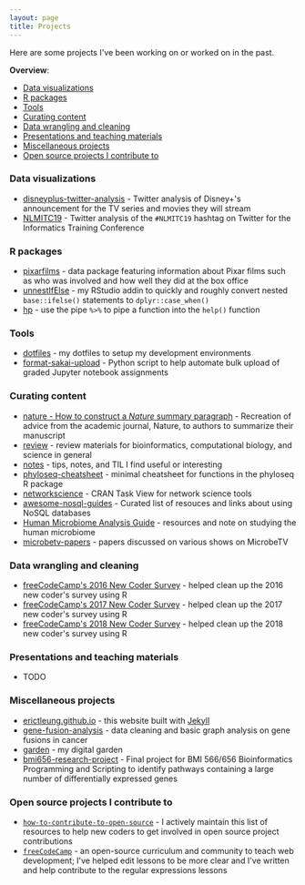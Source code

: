 ```yaml
---
layout: page
title: Projects
---
```


Here are some projects I've been working on or worked on in the past.

**Overview**:

- [Data visualizations](#data-visualizations)
- [R packages](#r-packages)
- [Tools](#tools)
- [Curating content](#curating-content)
- [Data wrangling and cleaning](#data-wrangling-and-cleaning)
- [Presentations and teaching materials](#presentations-and-teaching-materials)
- [Miscellaneous projects](#miscellaneous-projects)
- [Open source projects I contribute to](#open-source-projects-i-contribute-to)

### Data visualizations

- [disneyplus-twitter-analysis](//github.com/erictleung/disneyplus-twitter-analysis) - Twitter analysis of Disney+'s announcement for the TV series and movies they will stream
- [NLMITC19](//github.com/erictleung/NLMITC19) - Twitter analysis of the `#NLMITC19` hashtag on Twitter for the Informatics Training Conference

### R packages

- [pixarfilms](//github.com/erictleung/pixarfilms) - data package featuring information about Pixar films such as who was involved and how well they did at the box office
- [unnestIfElse](//github.com/erictleung/unnestIfElse) - my RStudio addin to quickly and roughly convert nested `base::ifelse()` statements to `dplyr::case_when()`
- [hp](//github.com/erictleung/hp) - use the pipe `%>%` to pipe a function into the `help()` function

### Tools

- [dotfiles](//github.com/erictleung/dotfiles) - my dotfiles to setup my development environments
- [format-sakai-upload](//github.com/erictleung/format-sakai-upload) - Python script to help automate bulk upload of graded Jupyter notebook assignments

### Curating content

- [nature - How to construct a _Nature_ summary paragraph](natureabstract) - Recreation of advice from the academic journal, Nature, to authors to summarize their manuscript
- [review](//github.com/erictleung/review) - review materials for bioinformatics, computational biology, and science in general
- [notes](//github.com/erictleung/notes) - tips, notes, and TIL I find useful or interesting
- [phyloseq-cheatsheet](//github.com/erictleung/phyloseq-cheatsheet) - minimal cheatsheet for functions in the phyloseq R package
- [networkscience](//github.com/erictleung/networkscience) - CRAN Task View for network science tools
- [awesome-nosql-guides](//github.com/erictleung/awesome-nosql-guides) - Curated list of resouces and links about using NoSQL databases
- [Human Microbiome Analysis Guide](//github.com/erictleung/microbiome-analysis-resources) - resources and note on studying the human microbiome
- [microbetv-papers](//github.com/erictleung/microbetv-papers) - papers discussed on various shows on MicrobeTV

### Data wrangling and cleaning

- [freeCodeCamp's 2016 New Coder Survey](//github.com/freeCodeCamp/2016-new-coder-survey) - helped clean up the 2016 new coder's survey using R
- [freeCodeCamp's 2017 New Coder Survey](//github.com/freeCodeCamp/2017-new-coder-survey) - helped clean up the 2017 new coder's survey using R
- [freeCodeCamp's 2018 New Coder Survey](//github.com/freeCodeCamp/2018-new-coder-survey) - helped clean up the 2018 new coder's survey using R

### Presentations and teaching materials

- TODO

### Miscellaneous projects

- [erictleung.github.io](//github.com/erictleung/erictleung.github.io) - this website built with [Jekyll](//jekyllrb.com)
- [gene-fusion-analysis](//github.com/erictleung/gene-fusion-analysis) - data cleaning and basic graph analysis on gene fusions in cancer
- [garden](garden) - my digital garden
- [bmi656-research-project](https://github.com/erictleung/bmi656-research-project) - Final project for BMI 566/656 Bioinformatics Programming and Scripting to identify pathways containing a large number of differentially expressed genes

### Open source projects I contribute to

- [`how-to-contribute-to-open-source`](//github.com/freeCodeCamp/how-to-contribute-to-open-source) - I actively maintain this list of resources to help new coders to get involved in open source project contributions
- [`freeCodeCamp`](//github.com/freeCodeCamp/freeCodeCamp) - an open-source curriculum and community to teach web development; I've helped edit lessons to be more clear and I've written and help contribute to the regular expressions lessons
